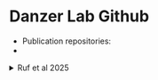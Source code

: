 # Danzer Lab Github

- Publication repositories:
- 
<details>
<summary>Ruf et al 2025</summary> 

[Ruf et al 2025](https://github.com/DanzerLab/ALS_Brain_Multiome) 

</details>
